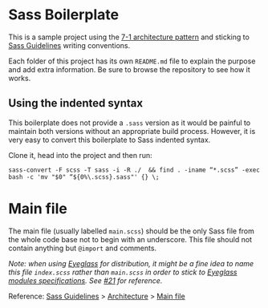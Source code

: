 # Sass Boilerplate

This is a sample project using the [7-1 architecture pattern](http://sass-guidelin.es/#architecture) and sticking to [Sass Guidelines](http://sass-guidelin.es) writing conventions.

Each folder of this project has its own `README.md` file to explain the purpose and add extra information. Be sure to browse the repository to see how it works.

## Using the indented syntax

This boilerplate does not provide a `.sass` version as it would be painful to maintain both versions without an appropriate build process. However, it is very easy to convert this boilerplate to Sass indented syntax.

Clone it, head into the project and then run:

```
sass-convert -F scss -T sass -i -R ./  && find . -iname “*.scss” -exec bash -c 'mv "$0" “${0%\.scss}.sass"' {} \;
```

# Main file

The main file (usually labelled `main.scss`) should be the only Sass file from the whole code base not to begin with an underscore. This file should not contain anything but `@import` and comments.

*Note: when using [Eyeglass](https://github.com/sass-eyeglass/eyeglass) for distribution, it might be a fine idea to name this file `index.scss` rather than `main.scss` in order to stick to [Eyeglass modules specifications](https://github.com/sass-eyeglass/eyeglass#writing-an-eyeglass-module-with-sass-files). See [#21](https://github.com/HugoGiraudel/sass-boilerplate/issues/21) for reference.*

Reference: [Sass Guidelines](http://sass-guidelin.es/) > [Architecture](http://sass-guidelin.es/#architecture) > [Main file](http://sass-guidelin.es/#main-file)

